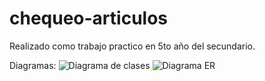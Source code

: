 # chequeo-articulos


Realizado como trabajo practico en 5to año del secundario.

Diagramas:
![Diagrama de clases](https://user-images.githubusercontent.com/79029452/112783017-b5e77780-9024-11eb-9128-0f38d7bebff2.jpeg)
![Diagrama ER](https://user-images.githubusercontent.com/79029452/112783025-b97afe80-9024-11eb-9526-25328a2fbbf8.jpeg)
